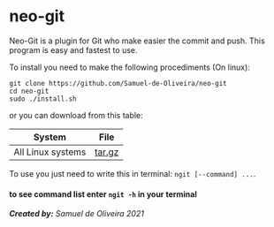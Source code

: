 # neo-git

Neo-Git is a plugin for Git who make easier
the commit and push. This program is easy 
and fastest to use.

To install you need to make the following
procediments (On linux):
	
	git clone https://github.com/Samuel-de-Oliveira/neo-git
	cd neo-git
	sudo ./install.sh

or you can download from this table:

| System | File |
|--------|------|
|All Linux systems|[tar.gz](https://github.com/Samuel-de-Oliveira/neo-git/archive/refs/tags/v1.1.tar.gz)|


To use you just need to write this in terminal: `ngit [--command] ...`.

#### to see command list enter `ngit -h` in your terminal
*<strong>Created by:</strong> Samuel de Oliveira 2021*
